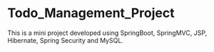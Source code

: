 # Todo_Management_Project
This is a mini project developed using SpringBoot, SpringMVC, JSP, Hibernate, Spring Security and MySQL.

